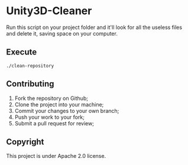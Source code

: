 # Unity3D-Cleaner

Run this script on your project folder and it'll look for all the useless files and delete it, saving space on your computer.

## Execute

`./clean-repository`

## Contributing

1. Fork the repository on Github;
2. Clone the project into your machine;
3. Commit your changes to your own branch;
4. Push your work to your fork;
5. Submit a pull request for review;

## Copyright

This project is under Apache 2.0 license.